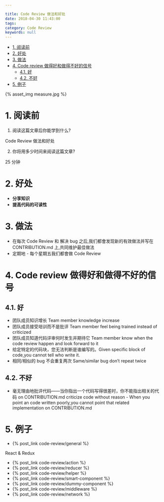 ```yaml
---

title: Code Review 做法和好处
date: 2018-04-30 11:43:00
tags:
category: Code Review
keywords: null
---
```


<!-- TOC -->

* [1. 阅读前](#1-阅读前)
* [2. 好处](#2-好处)
* [3. 做法](#3-做法)
* [4. Code review 做得好和做得不好的信号](#4-code-review-做得好和做得不好的信号)
  * [4.1. 好](#41-好)
  * [4.2. 不好](#42-不好)
* [5. 例子](#5-例子)

<!-- /TOC -->

{% asset_img measure.jpg %}

# 1. 阅读前

1.  阅读这篇文章后你能学到什么?

Code Review 做法和好处

2.  你将用多少时间来阅读这篇文章?

25 分钟

# 2. 好处

* **分享知识**
* **提高代码的可读性**

# 3. 做法

* 在每次 Code Review 和 解决 bug 之后,我们都會发现新的有效做法并写在 CONTRIBUTION.md 上,共同维护最佳做法
* 定期地 - 每个星期五我们都會做 Code Review

# 4. Code review 做得好和做得不好的信号

## 4.1. 好

* 团队成员知识增长 Team member knowledge increase
* 团队成员接受培训而不是批评 Team member feel being trained instead of criticized
* 团队成员知道代码评审何时发生并期待它 Team member know when the code review happen and look forward to it
* 给定特定的代码块，您无法判断是谁编写的。Given specific block of code,you cannot tell who write it.
* 相同/相似的 bug 不会重复两次 Same/similar bug don’t repeat twice

## 4.2. 不好

* 毫无理由地批评代码——当你指出一个代码写得很差时，你不能指出相关的代码 on CONTRIBUTION.md criticize code without reason - When you point an code written poorly,you cannot point that related implementation on CONTRIBUTION.md

# 5. 例子

* {% post_link code-review/general %}

React & Redux

* {% post_link code-review/action %}
* {% post_link code-review/reducer %}
* {% post_link code-review/helper %}
* {% post_link code-review/smart-component %}
* {% post_link code-review/dummy-component %}
* {% post_link code-review/middleware %}
* {% post_link code-review/network %}
